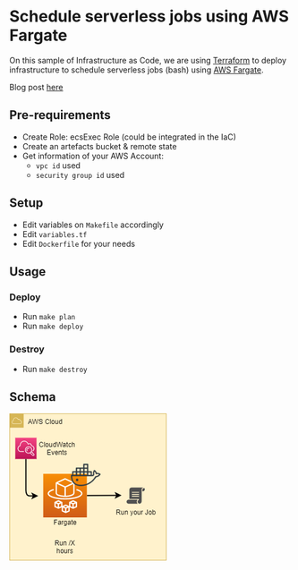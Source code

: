 # Schedule serverless jobs using AWS Fargate

On this sample of Infrastructure as Code, we are using [Terraform](https://www.terraform.io/) to deploy infrastructure to schedule serverless jobs (bash) using [AWS Fargate](https://aws.amazon.com/fargate/?nc1=h_ls).

Blog post [here](https://zoph.me/)

## Pre-requirements
- Create Role: ecsExec Role (could be integrated in the IaC)
- Create an artefacts bucket & remote state
- Get information of your AWS Account:
    - `vpc id` used
    - `security group id` used

## Setup
- Edit variables on `Makefile` accordingly
- Edit `variables.tf`
- Edit `Dockerfile` for your needs

## Usage

### Deploy
- Run `make plan`
- Run `make deploy`

### Destroy
- Run `make destroy`

## Schema

![Schema](./assets/schema-fargate.png)
